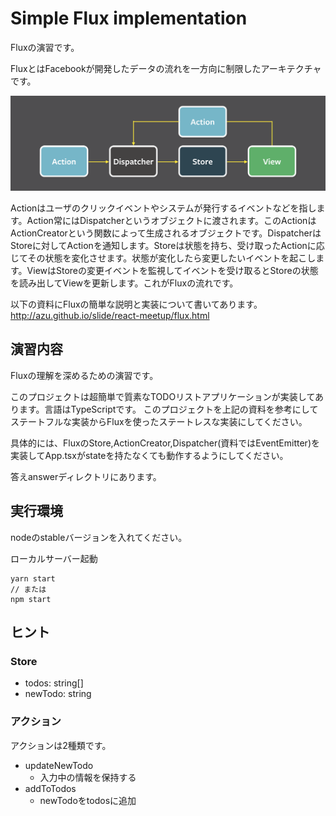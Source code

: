 # Simple Flux implementation

Fluxの演習です。

FluxとはFacebookが開発したデータの流れを一方向に制限したアーキテクチャです。

![Flux](./flux.png)

Actionはユーザのクリックイベントやシステムが発行するイベントなどを指します。Action常にはDispatcherというオブジェクトに渡されます。このActionはActionCreatorという関数によって生成されるオブジェクトです。DispatcherはStoreに対してActionを通知します。Storeは状態を持ち、受け取ったActionに応じてその状態を変化させます。状態が変化したら変更したいイベントを起こします。ViewはStoreの変更イベントを監視してイベントを受け取るとStoreの状態を読み出してViewを更新します。これがFluxの流れです。

以下の資料にFluxの簡単な説明と実装について書いてあります。
http://azu.github.io/slide/react-meetup/flux.html

## 演習内容
Fluxの理解を深めるための演習です。

このプロジェクトは超簡単で質素なTODOリストアプリケーションが実装してあります。言語はTypeScriptです。
このプロジェクトを上記の資料を参考にしてステートフルな実装からFluxを使ったステートレスな実装にしてください。

具体的には、FluxのStore,ActionCreator,Dispatcher(資料ではEventEmitter)を実装してApp.tsxがstateを持たなくても動作するようにしてください。

答えanswerディレクトリにあります。

## 実行環境
nodeのstableバージョンを入れてください。

ローカルサーバー起動

```
yarn start
// または
npm start
```

## ヒント
### Store
- todos: string[]
- newTodo: string

### アクション
アクションは2種類です。
- updateNewTodo
  - 入力中の情報を保持する
- addToTodos
  - newTodoをtodosに追加
